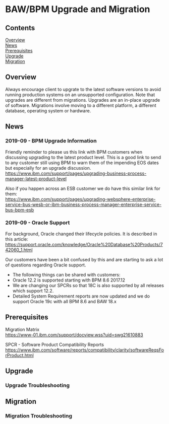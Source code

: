 # BAW/BPM Upgrade and Migration

## Contents
<a href="#overview">Overview</a>  
<a href="#news">News</a>  
<a href="#prerequisites">Prerequisites</a>  
<a href="#upgrade">Upgrade</a>  
<a href="#migration">Migration</a>  


<a name="overview" style="display:block;position:relative;top:-4em;visibility:hidden;"></a>
## Overview 
Always encourage client to upgrate to the latest software versions to avoid running production systems on an unsupported configuration. Note that upgrades are different from migrations. Upgrades are an in-place upgrade of software. Migrations involve moving to a different platform, a different database, operating system or hardware.


<a name="news" style="display:block;position:relative;top:-4em;visibility:hidden;"></a>
## News 

### 2019-09 - BPM Upgrade Information

Friendly reminder to please us this link with BPM customers when discussing upgrading to the latest product level. This is a good link to send to any customer still using BPM to warn them of the impending EOS dates but especially for an upgrade discussion.  
https://www.ibm.com/support/pages/upgrading-business-process-manager-latest-product-level

Also if you happen across an ESB customer we do have this similar link for them:  
https://www.ibm.com/support/pages/upgrading-websphere-enterprise-service-bus-wesb-or-ibm-business-process-manager-enterprise-service-bus-bpm-esb

### 2019-09 - Oracle Support

For background, Oracle changed their lifecycle policies. It is described in this article:  
https://support.oracle.com/knowledge/Oracle%20Database%20Products/742060_1.html

Our customers have been a bit confused by this and are starting to ask a lot of questions regarding Oracle support.  
* The following things can be shared with customers:  
* Oracle 12.2 is supported starting with BPM 8.6 2017.12  
* We are changing our SPCRs so that 18C is also supported by all releases which support 12.2.  
* Detailed System Requirement reports are now updated and we do support Oracle 19c with all BPM 8.6 and BAW 18.x  


<a name="prerequisites" style="display:block;position:relative;top:-4em;visibility:hidden;"></a>
## Prerequisites 

Migration Matrix  
https://www-01.ibm.com/support/docview.wss?uid=swg21610883

SPCR - Software Product Compatibility Reports  
https://www.ibm.com/software/reports/compatibility/clarity/softwareReqsForProduct.html


<a name="upgrade" style="display:block;position:relative;top:-4em;visibility:hidden;"></a>
## Upgrade

### Upgrade Troubleshooting


<a name="migration" style="display:block;position:relative;top:-4em;visibility:hidden;"></a>
## Migration

### Migration Troubleshooting

